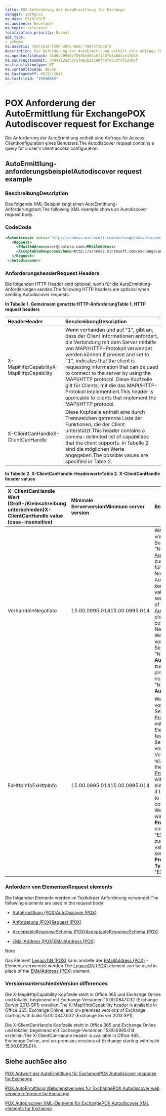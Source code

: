 ```yaml
---
title: POX Anforderung der AutoErmittlung für Exchange
manager: sethgros
ms.date: 03/9/2015
ms.audience: Developer
ms.topic: reference
localization_priority: Normal
api_type:
- schema
ms.assetid: 75671b1d-f35b-497b-8d8c-706f3f2535fd
description: Die Anforderung der AutoErmittlung enthält eine Abfrage für Access-Clientkonfiguration eines Benutzers.
ms.openlocfilehash: 48d6c30946e75936ed93a6f4507d8a8d3ae47d40
ms.sourcegitcommit: 34041125dc8c5f993b21cebfc4f8b72f0fd2cb6f
ms.translationtype: MT
ms.contentlocale: de-DE
ms.lasthandoff: 06/25/2018
ms.locfileid: "19830865"
---
```

# <a name="pox-autodiscover-request-for-exchange"></a><span data-ttu-id="dc12b-103">POX Anforderung der AutoErmittlung für Exchange</span><span class="sxs-lookup"><span data-stu-id="dc12b-103">POX Autodiscover request for Exchange</span></span>

<span data-ttu-id="dc12b-104">Die Anforderung der AutoErmittlung enthält eine Abfrage für Access-Clientkonfiguration eines Benutzers.</span><span class="sxs-lookup"><span data-stu-id="dc12b-104">The Autodiscover request contains a query for a user's client access configuration.</span></span>
  
## <a name="autodiscover-request-example"></a><span data-ttu-id="dc12b-105">AutoErmittlung-anforderungsbeispiel</span><span class="sxs-lookup"><span data-stu-id="dc12b-105">Autodiscover request example</span></span>

### <a name="description"></a><span data-ttu-id="dc12b-106">Beschreibung</span><span class="sxs-lookup"><span data-stu-id="dc12b-106">Description</span></span>

<span data-ttu-id="dc12b-107">Das folgende XML-Beispiel zeigt einen AutoErmittlung-Anforderungstext.</span><span class="sxs-lookup"><span data-stu-id="dc12b-107">The following XML example shows an Autodiscover request body.</span></span>
  
### <a name="code"></a><span data-ttu-id="dc12b-108">Code</span><span class="sxs-lookup"><span data-stu-id="dc12b-108">Code</span></span>

```XML
<Autodiscover xmlns="http://schemas.microsoft.com/exchange/autodiscover/outlook/requestschema/2006">
   <Request>
     <EMailAddress>user@contoso.com</EMailAddress>
     <AcceptableResponseSchema>http://schemas.microsoft.com/exchange/autodiscover/outlook/responseschema/2006a</AcceptableResponseSchema>
   </Request>
 </Autodiscover>
```

### <a name="request-headers"></a><span data-ttu-id="dc12b-109">Anforderungsheader</span><span class="sxs-lookup"><span data-stu-id="dc12b-109">Request Headers</span></span>

<span data-ttu-id="dc12b-110">Die folgenden HTTP-Header sind optional, wenn für die AutoErmittlung-Anforderungen senden.</span><span class="sxs-lookup"><span data-stu-id="dc12b-110">The following HTTP headers are optional when sending Autodiscover requests.</span></span>
  
<span data-ttu-id="dc12b-111">**In Tabelle 1. Gemeinsam genutzte HTTP-Anforderung**</span><span class="sxs-lookup"><span data-stu-id="dc12b-111">**Table 1. HTTP request headers**</span></span>

|<span data-ttu-id="dc12b-112">**Header**</span><span class="sxs-lookup"><span data-stu-id="dc12b-112">**Header**</span></span>|<span data-ttu-id="dc12b-113">**Beschreibung**</span><span class="sxs-lookup"><span data-stu-id="dc12b-113">**Description**</span></span>|
|:-----|:-----|
|<span data-ttu-id="dc12b-114">X-MapiHttpCapability</span><span class="sxs-lookup"><span data-stu-id="dc12b-114">X-MapiHttpCapability</span></span>  <br/> |<span data-ttu-id="dc12b-115">Wenn vorhanden und auf "1", gibt an, dass der Client Informationen anfordert, die Verbindung mit dem Server mithilfe von MAPI/HTTP-Protokoll verwendet werden können.</span><span class="sxs-lookup"><span data-stu-id="dc12b-115">If present and set to "1", indicates that the client is requesting information that can be used to connect to the server by using the MAPI/HTTP protocol.</span></span> <span data-ttu-id="dc12b-116">Diese Kopfzeile gilt für Clients, mit die das MAPI/HTTP-Protokoll implementiert.</span><span class="sxs-lookup"><span data-stu-id="dc12b-116">This header is applicable to clients that implement the MAPI/HTTP protocol.</span></span>  <br/> |
|<span data-ttu-id="dc12b-117">X-ClientCanHandle</span><span class="sxs-lookup"><span data-stu-id="dc12b-117">X-ClientCanHandle</span></span>  <br/> |<span data-ttu-id="dc12b-118">Diese Kopfzeile enthält eine durch Trennzeichen getrennte Liste der Funktionen, die der Client unterstützt.</span><span class="sxs-lookup"><span data-stu-id="dc12b-118">This header contains a comma-delimited list of capabilities that the client supports.</span></span> <span data-ttu-id="dc12b-119">In Tabelle 2 sind die möglichen Werte angegeben.</span><span class="sxs-lookup"><span data-stu-id="dc12b-119">The possible values are specified in Table 2.</span></span>  <br/> |
   
<span data-ttu-id="dc12b-120">**In Tabelle 2. X-ClientCanHandle-Headerwerte**</span><span class="sxs-lookup"><span data-stu-id="dc12b-120">**Table 2. X-ClientCanHandle header values**</span></span>

|<span data-ttu-id="dc12b-121">**X-ClientCanHandle Wert (Groß-/Kleinschreibung unterschieden)**</span><span class="sxs-lookup"><span data-stu-id="dc12b-121">**X-ClientCanHandle value (case-insensitive)**</span></span>|<span data-ttu-id="dc12b-122">**Minimale Serverversion**</span><span class="sxs-lookup"><span data-stu-id="dc12b-122">**Minimum server version**</span></span>|<span data-ttu-id="dc12b-123">**Beschreibung**</span><span class="sxs-lookup"><span data-stu-id="dc12b-123">**Description**</span></span>|
|:-----|:-----|:-----|
|<span data-ttu-id="dc12b-124">Verhandeln</span><span class="sxs-lookup"><span data-stu-id="dc12b-124">Negotiate</span></span>  <br/> |<span data-ttu-id="dc12b-125">15.00.0995.014</span><span class="sxs-lookup"><span data-stu-id="dc12b-125">15.00.0995.014</span></span>  <br/> |<span data-ttu-id="dc12b-126">Wenn dieser Wert vorhanden ist, gibt der Server einen Wert "Negotiate" im Element [AuthPackage (POX)](authpackage-pox.md) zurück, wenn der Server für die Annahme Negotiate-Authentifizierung konfiguriert ist.</span><span class="sxs-lookup"><span data-stu-id="dc12b-126">If this value is present, the server will return a value of "Negotiate" in the [AuthPackage (POX)](authpackage-pox.md) element if the server is configured to accept Negotiate authentication.</span></span> <span data-ttu-id="dc12b-127">Wenn dieser Wert nicht vorhanden ist, gibt der Server einen Wert "Negotiate" nicht im **AuthPackage** -Element zurück.</span><span class="sxs-lookup"><span data-stu-id="dc12b-127">If this value is not present, the server will not return a value of "Negotiate" in the **AuthPackage** element.</span></span>  <br/> |
|<span data-ttu-id="dc12b-128">ExHttpInfo</span><span class="sxs-lookup"><span data-stu-id="dc12b-128">ExHttpInfo</span></span>  <br/> |<span data-ttu-id="dc12b-129">15.00.0995.014</span><span class="sxs-lookup"><span data-stu-id="dc12b-129">15.00.0995.014</span></span>  <br/> |<span data-ttu-id="dc12b-130">Wenn dieser Wert vorhanden ist, gibt der Server zurück, ein [Protokoll (POX)](protocol-pox.md) -Element mit einem [Typ (POX)](type-pox.md) Element auf "EXHTTP" festgelegt, wenn der Server für die Annahme von RPC/HTTP-Verbindungen konfiguriert ist.</span><span class="sxs-lookup"><span data-stu-id="dc12b-130">If this value is present, the server will return a [Protocol (POX)](protocol-pox.md) element with a [Type (POX)](type-pox.md) element set to "EXHTTP" if the server is configured to accept RPC/HTTP connections.</span></span> <span data-ttu-id="dc12b-131">Wenn dieser Wert nicht vorhanden ist, wird der Server kein **Protokoll** -Element mit einem **Typ** Element auf "EXHTTP" festgelegt zurückgegeben.</span><span class="sxs-lookup"><span data-stu-id="dc12b-131">If this value is not present, the server will not return a **Protocol** element with a **Type** element set to "EXHTTP".</span></span>  <br/> |
   
### <a name="request-elements"></a><span data-ttu-id="dc12b-132">Anfordern von Elementen</span><span class="sxs-lookup"><span data-stu-id="dc12b-132">Request elements</span></span>

<span data-ttu-id="dc12b-133">Die folgenden Elemente werden im Textkörper Anforderung verwendet:</span><span class="sxs-lookup"><span data-stu-id="dc12b-133">The following elements are used in the request body:</span></span>
  
- [<span data-ttu-id="dc12b-134">AutoErmittlung (POX)</span><span class="sxs-lookup"><span data-stu-id="dc12b-134">AutoDiscover (POX)</span></span>](autodiscover-pox.md)
    
- [<span data-ttu-id="dc12b-135">Anforderung (POX)</span><span class="sxs-lookup"><span data-stu-id="dc12b-135">Request (POX)</span></span>](request-pox.md)
    
- [<span data-ttu-id="dc12b-136">AcceptableResponseSchema (POX)</span><span class="sxs-lookup"><span data-stu-id="dc12b-136">AcceptableResponseSchema (POX)</span></span>](acceptableresponseschema-pox.md)
    
- [<span data-ttu-id="dc12b-137">EMailAddress (POX)</span><span class="sxs-lookup"><span data-stu-id="dc12b-137">EMailAddress (POX)</span></span>](emailaddress-pox.md)
    
> [!NOTE]
> <span data-ttu-id="dc12b-138">Das Element [LegacyDN (POX)](legacydn-pox.md) kann anstelle der [EMailAddress (POX)](emailaddress-pox.md) -Elements verwendet werden.</span><span class="sxs-lookup"><span data-stu-id="dc12b-138">The [LegacyDN (POX)](legacydn-pox.md) element can be used in place of the [EMailAddress (POX)](emailaddress-pox.md) element.</span></span> 
  
### <a name="version-differences"></a><span data-ttu-id="dc12b-139">Versionsunterschiede</span><span class="sxs-lookup"><span data-stu-id="dc12b-139">Version differences</span></span>

<span data-ttu-id="dc12b-140">Die X-MapiHttpCapability Kopfzeile steht in Office 365 und Exchange Online und lokaler, beginnend mit Exchange-Versionen 15.00.0847.032 (Exchange Server 2013 SP1) erstellen.</span><span class="sxs-lookup"><span data-stu-id="dc12b-140">The X-MapiHttpCapability header is available in Office 365, Exchange Online, and on-premises versions of Exchange starting with build 15.00.0847.032 (Exchange Server 2013 SP1).</span></span>
  
<span data-ttu-id="dc12b-141">Die X-ClientCanHandle Kopfzeile steht in Office 365 und Exchange Online und lokaler, beginnend mit Exchange-Versionen 15.00.0995.014 erstellen.</span><span class="sxs-lookup"><span data-stu-id="dc12b-141">The X-ClientCanHandle header is available in Office 365, Exchange Online, and on-premises versions of Exchange starting with build 15.00.0995.014.</span></span>
  
## <a name="see-also"></a><span data-ttu-id="dc12b-142">Siehe auch</span><span class="sxs-lookup"><span data-stu-id="dc12b-142">See also</span></span>



[<span data-ttu-id="dc12b-143">POX Antwort der AutoErmittlung für Exchange</span><span class="sxs-lookup"><span data-stu-id="dc12b-143">POX Autodiscover response for Exchange</span></span>](pox-autodiscover-response-for-exchange.md)


[<span data-ttu-id="dc12b-144">POX AutoErmittlung Webdienstverweis für Exchange</span><span class="sxs-lookup"><span data-stu-id="dc12b-144">POX Autodiscover web service reference for Exchange</span></span>](pox-autodiscover-web-service-reference-for-exchange.md)
  
[<span data-ttu-id="dc12b-145">POX Autodiscover XML-Elemente für Exchange</span><span class="sxs-lookup"><span data-stu-id="dc12b-145">POX Autodiscover XML elements for Exchange</span></span>](pox-autodiscover-xml-elements-for-exchange.md)

